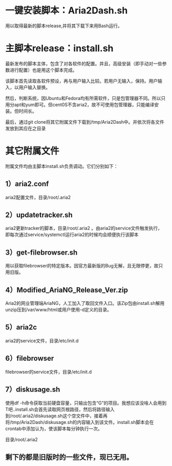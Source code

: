 # 一键安装脚本：Aria2Dash.sh
 用以取得最新的脚本release,并将其下载下来用Bash运行。
# 主脚本release：install.sh
 最新发布的脚本主体，包含了对各软件的配置。并且，高级安装（即手动对一些参数进行配置）也是用这个脚本完成。
 
 该脚本首先读取各软件预设，再与用户输入比较。若用户无输入，保持。用户输入，以用户输入替换。
 
 然后，判断系统，因Ubuntu和Fedora均有所需软件，只是包管理器不同。所以只用分apt和yum即可。但cent0S不含aria2，故不可使用包管理器，只能编译安装。但时间长。
 
 最后，通过git clone将其它附属文件下载到/tmp/Aria2Dash中。并依次将各文件发放到其应在之目录
 # 其它附属文件
 附属文件均由主脚本install.sh负责调动。它们分别如下：
 ## 1）aria2.conf
 aria2配置文件，目录/root/.aria2
 ## 2）updatetracker.sh
 aria2更新tracker的脚本，目录/root/.aria2  。由aria2的service文件触发执行，即每次通过service/systemctl运行aria2的时候均会顺便执行该脚本
 ## 3）get-filebrowser.sh
 用以获取filebrowser的特定版本。因官方最新版的Bug无解，且无限停更，故只用旧版。
 ## 4）Modified_AriaNG_Release_Ver.zip
 Aria2的网业管理端AriaNG，人工加入了取回文件入口。该Zip包由install.sh解用unzip压到/var/www/html或用户使用-d定义的目录。
 ## 5）aria2c
 aria2的service文件，目录/etc/init.d

 ## 6）filebrowser
 filebrowser的service文件，目录/etc/init.d
 
 ## 7）diskusage.sh
 使用df -h命令获取当前硬盘容量，只输出包含“G”的项目。我想应该没啥人会用到T吧..install.sh会首先读取网页根路径，然后将路径输入到/root/.aria2/diskusage.sh这个空文件中，接着再将/tmp/Aria2Dash/diskusage.sh的内容输入到该文件。install.sh脚本会在crontab中添加认为，使该脚本每分钟执行一次。
 
 目录/root/.aria2
 
 ## 剩下的都是旧版时的一些文件，现已无用。
 
